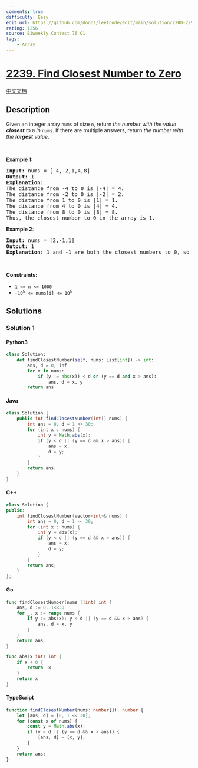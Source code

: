 ```yaml
---
comments: true
difficulty: Easy
edit_url: https://github.com/doocs/leetcode/edit/main/solution/2200-2299/2239.Find%20Closest%20Number%20to%20Zero/README_EN.md
rating: 1256
source: Biweekly Contest 76 Q1
tags:
    - Array
---
```


<!-- problem:start -->

# [2239. Find Closest Number to Zero](https://leetcode.com/problems/find-closest-number-to-zero)

[中文文档](/solution/2200-2299/2239.Find%20Closest%20Number%20to%20Zero/README.md)

## Description

<!-- description:start -->

<p>Given an integer array <code>nums</code> of size <code>n</code>, return <em>the number with the value <strong>closest</strong> to </em><code>0</code><em> in </em><code>nums</code>. If there are multiple answers, return <em>the number with the <strong>largest</strong> value</em>.</p>
<p>&nbsp;</p>
<p><strong class="example">Example 1:</strong></p>

<pre>
<strong>Input:</strong> nums = [-4,-2,1,4,8]
<strong>Output:</strong> 1
<strong>Explanation:</strong>
The distance from -4 to 0 is |-4| = 4.
The distance from -2 to 0 is |-2| = 2.
The distance from 1 to 0 is |1| = 1.
The distance from 4 to 0 is |4| = 4.
The distance from 8 to 0 is |8| = 8.
Thus, the closest number to 0 in the array is 1.
</pre>

<p><strong class="example">Example 2:</strong></p>

<pre>
<strong>Input:</strong> nums = [2,-1,1]
<strong>Output:</strong> 1
<strong>Explanation:</strong> 1 and -1 are both the closest numbers to 0, so 1 being larger is returned.
</pre>

<p>&nbsp;</p>
<p><strong>Constraints:</strong></p>

<ul>
	<li><code>1 &lt;= n &lt;= 1000</code></li>
	<li><code>-10<sup>5</sup> &lt;= nums[i] &lt;= 10<sup>5</sup></code></li>
</ul>

<!-- description:end -->

## Solutions

<!-- solution:start -->

### Solution 1

<!-- tabs:start -->

#### Python3

```python
class Solution:
    def findClosestNumber(self, nums: List[int]) -> int:
        ans, d = 0, inf
        for x in nums:
            if (y := abs(x)) < d or (y == d and x > ans):
                ans, d = x, y
        return ans
```

#### Java

```java
class Solution {
    public int findClosestNumber(int[] nums) {
        int ans = 0, d = 1 << 30;
        for (int x : nums) {
            int y = Math.abs(x);
            if (y < d || (y == d && x > ans)) {
                ans = x;
                d = y;
            }
        }
        return ans;
    }
}
```

#### C++

```cpp
class Solution {
public:
    int findClosestNumber(vector<int>& nums) {
        int ans = 0, d = 1 << 30;
        for (int x : nums) {
            int y = abs(x);
            if (y < d || (y == d && x > ans)) {
                ans = x;
                d = y;
            }
        }
        return ans;
    }
};
```

#### Go

```go
func findClosestNumber(nums []int) int {
	ans, d := 0, 1<<30
	for _, x := range nums {
		if y := abs(x); y < d || (y == d && x > ans) {
			ans, d = x, y
		}
	}
	return ans
}

func abs(x int) int {
	if x < 0 {
		return -x
	}
	return x
}
```

#### TypeScript

```ts
function findClosestNumber(nums: number[]): number {
    let [ans, d] = [0, 1 << 30];
    for (const x of nums) {
        const y = Math.abs(x);
        if (y < d || (y == d && x > ans)) {
            [ans, d] = [x, y];
        }
    }
    return ans;
}
```

<!-- tabs:end -->

<!-- solution:end -->

<!-- problem:end -->
